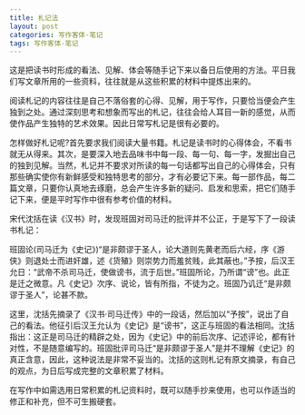 ```yaml
---
title: 札记法
layout: post
categories: 写作客体-笔记
tags: 写作客体-笔记
---
```


这是把读书时形成的看法、见解、体会等随手记下来以备日后使用的方法。平日我们写文章所用的一些资料，往往就是从这些积累的材料中提炼出来的。

阅读札记的内容往往是自己不落俗套的心得、见解，用于写作，只要恰当便会产生独到之处。通过深刻思考和想象而写出的札记，往往会给人耳目一新的感觉，从而使作品产生独特的艺术效果。因此日常写札记是很有必要的。

怎样做好札记呢?首先要求我们阅读大量书籍。札记是读书时的心得体会，不看书就无从得来。其次，是要深入地去品味书中每一段、每一句、每一字，发掘出自己的独到见解。当然，札记并不要求对所读的每一句话都写出自己的心得体会，只有那些确实使你有新鲜感受和独特思考的部分，才有必要记下来。每一部作品，每二篇文章，只要你认真地去琢磨，总会产生许多新的疑问、启发和思索，把它们随手记下来，便是平时写作中很有参考价值的材料。

宋代沈括在读《汉书》时，发现班固对司马迁的批评并不公正，于是写下了一段读书札记：

班固论(司马迁为《史记》)“是非颇谬于圣人，论大道则先黄老而后六经，序《游侠》则退处士而进奸雄，述《货殖》则崇势力而羞贫贱，此其蔽也。”予按，后汉王允日：“武帝不杀司马迁，使做谤书，流于后世。”班固所论，乃所谓“谤”也。此正是迁之微意。凡《史记》次序、说论，皆有所指，不徒为之。班固乃讥迁“是非颇谬于圣人”，论甚不款。

这里，沈括先摘录了《汉书·司马迁传》中的一段话，然后加以“予按”，说出了自己的看法。他征引后汉王允认为《史记》是“谤书”，这正与班固的看法相同。沈括指出：这正是司马迁的精辟之处，因为《史记》中的前后次序、记述评论，都有针对性，不是随意编写的。班固批评司马迁“是非颇谬于圣人”是并不理解《史记》的真正含意，因此，这种说法是非常不妥当的。沈括的这则札记有原文摘录，有自己的观点，为日后写成完整的文章积累了材料。

在写作中如需选用日常积累的札记资料时，既可以随手抄来使用，也可以作适当的修正和补充，但不可生搬硬套。 
